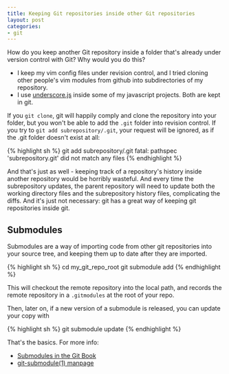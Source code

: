 ```yaml
---
title: Keeping Git repositories inside other Git repositories
layout: post
categories:
- git
---
```


How do you keep another Git repository inside a folder that's already under
version control with Git? Why would you do this?

- I keep my vim config files under revision control, and I tried cloning other
  people's vim modules from github into subdirectories of my repository.
- I use [underscore.js](http://documentcloud.github.com/underscore/) inside some
  of my javascript projects. Both are kept in git.

If you `git clone`, git will happily comply and clone the repository into your
folder, but you won't be able to add the `.git` folder into revision control.
If you try to `git add subrepository/.git`, your request will be ignored, as if
the .git folder doesn't exist at all:

{% highlight sh %}
git add subrepository/.git
fatal: pathspec 'subrepository.git' did not match any files
{% endhighlight %}

And that's just as well - keeping track of a repository's history inside
another repository would be horribly wasteful. And every time the subrepository
updates, the parent repository will need to update both the working directory
files and the subrepository history files, complicating the diffs. And it's
just not necessary: git has a great way of keeping git repositories inside git.

Submodules
----------

Submodules are a way of importing code from other git repositories into your source tree, and keeping them up to date after they are imported.

{% highlight sh %}
cd my_git_repo_root
git submodule add <remote repository> <local path>
{% endhighlight %}

This will checkout the remote repository into the local path, and records the
remote repository in a `.gitmodules` at the root of your repo.

Then, later on, if a new version of a submodule is released, you can update your
copy with

{% highlight sh %}
git submodule update
{% endhighlight %}

That's the basics. For more info:
- [Submodules in the Git Book](http://book.git-scm.com/5_submodules.html)
- [git-submodule(1) manpage](http://www.kernel.org/pub/software/scm/git/docs/git-submodule.html)
